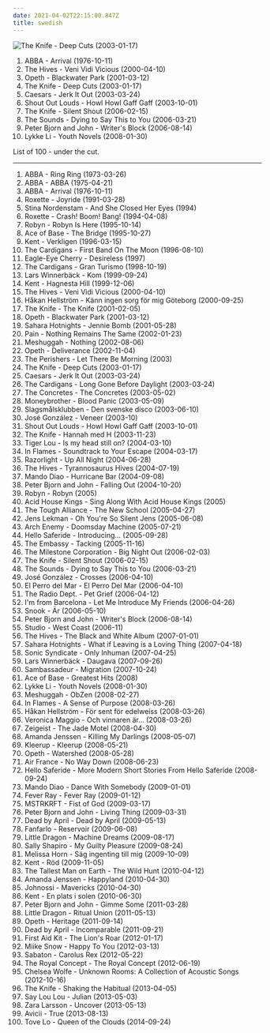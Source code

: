 ```yaml
---
date: 2021-04-02T22:15:00.847Z
title: swedish
---
```

![The Knife - Deep Cuts (2003-01-17)](http://coverartarchive.org/release/7ec39128-ef00-415d-905e-e2764e337193/9196624679-500.jpg "The Knife - Deep Cuts (2003-01-17)")
<ol class="albums">
<li data-cover="https://via.placeholder.com/450" data-tags="pop, 70s" role="button">ABBA - Arrival (1976-10-11)</li>
<li data-cover="http://coverartarchive.org/release/13e2716a-6eb4-3575-881e-bb9cf48aeda2/21761326628-500.jpg" data-tags="garage rock, 2000" role="button">The Hives - Veni Vidi Vicious (2000-04-10)</li>
<li data-cover="https://via.placeholder.com/450" data-tags="progressive death metal, progressive metal" role="button">Opeth - Blackwater Park (2001-03-12)</li>
<li data-cover="http://coverartarchive.org/release/7ec39128-ef00-415d-905e-e2764e337193/9196624679-500.jpg" data-tags="electronic, electronica" role="button">The Knife - Deep Cuts (2003-01-17)</li>
<li data-cover="https://via.placeholder.com/450" data-tags="swedish" role="button">Caesars - Jerk It Out (2003-03-24)</li>
<li data-cover="https://img.discogs.com/6GJfVqXu_BJ_fRyCbg5ue7oXqlI=/fit-in/208x208/filters:strip_icc():format(jpeg):mode_rgb():quality(90)/discogs-images/R-4383615-1363448225-9578.jpeg.jpg" data-tags="indie, swedish, indie rock" role="button">Shout Out Louds - Howl Howl Gaff Gaff (2003-10-01)</li>
<li data-cover="https://img.discogs.com/2ZLdfJiam29oAkj3sQKWB2CW-C0=/fit-in/600x913/filters:strip_icc():format(jpeg):mode_rgb():quality(90)/discogs-images/R-834020-1355477107-9091.jpeg.jpg" data-tags="electronic, 2006" role="button">The Knife - Silent Shout (2006-02-15)</li>
<li data-cover="https://via.placeholder.com/450" data-tags="rock, swedish, 2006, alternative" role="button">The Sounds - Dying to Say This to You (2006-03-21)</li>
<li data-cover="https://via.placeholder.com/450" data-tags="indie, swedish" role="button">Peter Bjorn and John - Writer's Block (2006-08-14)</li>
<li data-cover="https://via.placeholder.com/450" data-tags="2008, swedish" role="button">Lykke Li - Youth Novels (2008-01-30)</li>
</ol>
List of 100 - under the cut.
<!-- more -->

_________________

<ol class="albums">
<li data-cover="https://via.placeholder.com/450" data-tags="pop" role="button">
ABBA - Ring Ring (1973-03-26)
</li>
<li data-cover="https://via.placeholder.com/450" data-tags="pop, abba, 1975, disco, 70s" role="button">
ABBA - ABBA (1975-04-21)
</li>
<li data-cover="https://via.placeholder.com/450" data-tags="pop, 70s" role="button">
ABBA - Arrival (1976-10-11)
</li>
<li data-cover="https://img.discogs.com/0NOMf8Yk7O_Djhb8UPJDdvuWEOc=/fit-in/600x540/filters:strip_icc():format(jpeg):mode_rgb():quality(90)/discogs-images/R-12255979-1531540052-2119.jpeg.jpg" data-tags="roxette, 90s, pop" role="button">
Roxette - Joyride (1991-03-28)
</li>
<li data-cover="https://via.placeholder.com/450" data-tags="swedish, female vocalists, 1994, acoustic" role="button">
Stina Nordenstam - And She Closed Her Eyes (1994)
</li>
<li data-cover="http://coverartarchive.org/release/8dbf89dc-ff9e-45e3-ac43-2b82afee28ad/7443972996-500.jpg" data-tags="pop, 90s" role="button">
Roxette - Crash! Boom! Bang! (1994-04-08)
</li>
<li data-cover="http://coverartarchive.org/release/0f7d32b4-163a-4cb0-abc7-4c6fcee00f66/6617222890-500.jpg" data-tags="pop, dance, rnb" role="button">
Robyn - Robyn Is Here (1995-10-14)
</li>
<li data-cover="https://img.discogs.com/tvOHvDjz8TU-mI9eUAbPTZLfPfQ=/fit-in/600x521/filters:strip_icc():format(jpeg):mode_rgb():quality(90)/discogs-images/R-4549493-1368073141-1419.jpeg.jpg" data-tags="90s, 1995, pop, dance" role="button">
Ace of Base - The Bridge (1995-10-27)
</li>
<li data-cover="https://via.placeholder.com/450" data-tags="swedish, 1996" role="button">
Kent - Verkligen (1996-03-15)
</li>
<li data-cover="http://coverartarchive.org/release/6f7a28b7-c6e0-4a65-870e-7e9e82d33511/4520869611-500.jpg" data-tags="90s, pop" role="button">
The Cardigans - First Band On The Moon (1996-08-10)
</li>
<li data-cover="https://img.discogs.com/rCaNhr_34D521yNmbQrdiMBrlMw=/fit-in/600x595/filters:strip_icc():format(jpeg):mode_rgb():quality(90)/discogs-images/R-10436054-1497386385-2041.jpeg.jpg" data-tags="pop, 90s" role="button">
Eagle-Eye Cherry - Desireless (1997)
</li>
<li data-cover="http://coverartarchive.org/release/70f5e652-0a10-37ca-8d1d-1610ca3cfa29/3711112834-500.jpg" data-tags="rock, 90s, female vocalists" role="button">
The Cardigans - Gran Turismo (1998-10-19)
</li>
<li data-cover="https://img.discogs.com/vTpeM_ZRvSZHvU4-5ef5DJgAaII=/fit-in/600x600/filters:strip_icc():format(jpeg):mode_rgb():quality(90)/discogs-images/R-14170893-1569176715-5293.jpeg.jpg" data-tags="1999, rock, swedish, singer-songwriter, svenskt, quiet, favorit, 1990s, my cds, blandband, singer-songeriter" role="button">
Lars Winnerbäck - Kom (1999-09-24)
</li>
<li data-cover="https://via.placeholder.com/450" data-tags="swedish" role="button">
Kent - Hagnesta Hill (1999-12-06)
</li>
<li data-cover="http://coverartarchive.org/release/13e2716a-6eb4-3575-881e-bb9cf48aeda2/21761326628-500.jpg" data-tags="garage rock, 2000" role="button">
The Hives - Veni Vidi Vicious (2000-04-10)
</li>
<li data-cover="https://via.placeholder.com/450" data-tags="swedish" role="button">
Håkan Hellström - Känn ingen sorg för mig Göteborg (2000-09-25)
</li>
<li data-cover="https://img.discogs.com/2ZLdfJiam29oAkj3sQKWB2CW-C0=/fit-in/600x913/filters:strip_icc():format(jpeg):mode_rgb():quality(90)/discogs-images/R-834020-1355477107-9091.jpeg.jpg" data-tags="electronic" role="button">
The Knife - The Knife (2001-02-05)
</li>
<li data-cover="https://via.placeholder.com/450" data-tags="progressive death metal, progressive metal" role="button">
Opeth - Blackwater Park (2001-03-12)
</li>
<li data-cover="https://img.discogs.com/Y4Kwv65_HuZl71dja0wCaXKmXCg=/fit-in/300x297/filters:strip_icc():format(jpeg):mode_rgb():quality(90)/discogs-images/R-540412-1129236660.jpeg.jpg" data-tags="2001, rock, punk, swedish, power pop, garage rock" role="button">
Sahara Hotnights - Jennie Bomb (2001-05-28)
</li>
<li data-cover="http://coverartarchive.org/release/f69b764c-3df8-4a32-9195-6868eb08b47a/5243122074-500.jpg" data-tags="industrial metal" role="button">
Pain - Nothing Remains The Same (2002-01-23)
</li>
<li data-cover="https://via.placeholder.com/450" data-tags="progressive metal, math metal" role="button">
Meshuggah - Nothing (2002-08-06)
</li>
<li data-cover="https://via.placeholder.com/450" data-tags="progressive death metal, progressive metal" role="button">
Opeth - Deliverance (2002-11-04)
</li>
<li data-cover="https://img.discogs.com/81sbJ_evVaaWj-YpvigRUHot62Y=/fit-in/289x288/filters:strip_icc():format(jpeg):mode_rgb():quality(90)/discogs-images/R-6185789-1425292961-3289.jpeg.jpg" data-tags="indie" role="button">
The Perishers - Let There Be Morning (2003)
</li>
<li data-cover="http://coverartarchive.org/release/7ec39128-ef00-415d-905e-e2764e337193/9196624679-500.jpg" data-tags="electronic, electronica" role="button">
The Knife - Deep Cuts (2003-01-17)
</li>
<li data-cover="https://via.placeholder.com/450" data-tags="swedish" role="button">
Caesars - Jerk It Out (2003-03-24)
</li>
<li data-cover="http://coverartarchive.org/release/ac28d08e-aada-38e0-bdb3-7307618bcbe7/16232910297-500.jpg" data-tags="the cardigans, pop, rock, female vocalists" role="button">
The Cardigans - Long Gone Before Daylight (2003-03-24)
</li>
<li data-cover="https://img.discogs.com/h-EXhG6VpurJgbKyYTL8rOdlAt8=/fit-in/600x616/filters:strip_icc():format(jpeg):mode_rgb():quality(90)/discogs-images/R-1335827-1483825501-7289.jpeg.jpg" data-tags="swedish, 00s, 2004, indie, rock" role="button">
The Concretes - The Concretes (2003-05-02)
</li>
<li data-cover="https://img.discogs.com/4PueUa2kLI6y5kROVwkYIn9VfyU=/fit-in/300x300/filters:strip_icc():format(jpeg):mode_rgb():quality(90)/discogs-images/R-3893224-1348330338-2171.jpeg.jpg" data-tags="swedish" role="button">
Moneybrother - Blood Panic (2003-05-09)
</li>
<li data-cover="https://via.placeholder.com/450" data-tags="bitpop" role="button">
Slagsmålsklubben - Den svenske disco (2003-06-10)
</li>
<li data-cover="http://coverartarchive.org/release/69e16928-4321-3b7e-a191-7b3264e5ba49/3974188466-500.jpg" data-tags="singer-songwriter, acoustic" role="button">
José González - Veneer (2003-10)
</li>
<li data-cover="https://img.discogs.com/6GJfVqXu_BJ_fRyCbg5ue7oXqlI=/fit-in/208x208/filters:strip_icc():format(jpeg):mode_rgb():quality(90)/discogs-images/R-4383615-1363448225-9578.jpeg.jpg" data-tags="indie, swedish, indie rock" role="button">
Shout Out Louds - Howl Howl Gaff Gaff (2003-10-01)
</li>
<li data-cover="https://img.discogs.com/Q3E9hxvN7jdmBXzKP1yXA0x3WZ8=/fit-in/600x599/filters:strip_icc():format(jpeg):mode_rgb():quality(90)/discogs-images/R-855250-1335035281.gif.jpg" data-tags="2003, electronic" role="button">
The Knife - Hannah med H (2003-11-23)
</li>
<li data-cover="https://via.placeholder.com/450" data-tags="2004, indie, alternative, swedish, folk, singer-songwriter, svenskt, 2000s, registret, need to check this out, hupin, part of my vinyl collection, records i consider buying, singing songwriters, my private work station, irack, schoene musik, d2004, tiger lou  ttttttttttttttttttttt, samipop" role="button">
Tiger Lou - Is my head still on? (2004-03-10)
</li>
<li data-cover="http://coverartarchive.org/release/2bfa71ba-2e99-4145-bf6c-63861d04ea92/7301076123-500.jpg" data-tags="melodic death metal" role="button">
In Flames - Soundtrack to Your Escape (2004-03-17)
</li>
<li data-cover="https://img.discogs.com/2SvKCAYi00xoyMoUETY-bjnYcx0=/fit-in/300x300/filters:strip_icc():format(jpeg):mode_rgb():quality(90)/discogs-images/R-1830389-1298567872.jpeg.jpg" data-tags="2004, indie rock, indie, british" role="button">
Razorlight - Up All Night (2004-06-28)
</li>
<li data-cover="http://coverartarchive.org/release/c50d3d01-3f3a-3685-9ad6-58d7942a31be/3374165987-500.jpg" data-tags="garage rock, 2004" role="button">
The Hives - Tyrannosaurus Hives (2004-07-19)
</li>
<li data-cover="https://via.placeholder.com/450" data-tags="rock, indie rock" role="button">
Mando Diao - Hurricane Bar (2004-09-08)
</li>
<li data-cover="http://coverartarchive.org/release/33194adb-690c-4978-822b-a4e6e7c26b66/16406458688-500.jpg" data-tags="pop, swedish" role="button">
Peter Bjorn and John - Falling Out (2004-10-20)
</li>
<li data-cover="https://img.discogs.com/wqzWHSlPK9hGub5VD2q0Eti1E4s=/fit-in/600x605/filters:strip_icc():format(jpeg):mode_rgb():quality(90)/discogs-images/R-1159224-1249246899.jpeg.jpg" data-tags="electronic, pop, dance" role="button">
Robyn - Robyn (2005)
</li>
<li data-cover="https://via.placeholder.com/450" data-tags="indie, 2005, swedish" role="button">
Acid House Kings - Sing Along With Acid House Kings (2005)
</li>
<li data-cover="https://via.placeholder.com/450" data-tags="2005, swedish, synthpop, registret, new school, world as oyster" role="button">
The Tough Alliance - The New School (2005-04-27)
</li>
<li data-cover="https://via.placeholder.com/450" data-tags="2005, indie, pop, swedish, rock" role="button">
Jens Lekman - Oh You're So Silent Jens (2005-06-08)
</li>
<li data-cover="http://coverartarchive.org/release/de86fc39-c61d-3c1f-83fa-108827d12872/1991520366-500.jpg" data-tags="melodic death metal" role="button">
Arch Enemy - Doomsday Machine (2005-07-21)
</li>
<li data-cover="https://img.discogs.com/u7zgoPTxxOUDTbNte68PHVGgU_k=/fit-in/590x600/filters:strip_icc():format(jpeg):mode_rgb():quality(90)/discogs-images/R-837943-1163946375.jpeg.jpg" data-tags="singer-songwriter" role="button">
Hello Saferide - Introducing... (2005-09-28)
</li>
<li data-cover="https://via.placeholder.com/450" data-tags="swedish" role="button">
The Embassy - Tacking (2005-11-16)
</li>
<li data-cover="https://via.placeholder.com/450" data-tags="rock, classic rock, swedish, unsigned, pop" role="button">
The Milestone Corporation - Big Night Out (2006-02-03)
</li>
<li data-cover="https://img.discogs.com/2ZLdfJiam29oAkj3sQKWB2CW-C0=/fit-in/600x913/filters:strip_icc():format(jpeg):mode_rgb():quality(90)/discogs-images/R-834020-1355477107-9091.jpeg.jpg" data-tags="electronic, 2006" role="button">
The Knife - Silent Shout (2006-02-15)
</li>
<li data-cover="https://via.placeholder.com/450" data-tags="rock, swedish, 2006, alternative" role="button">
The Sounds - Dying to Say This to You (2006-03-21)
</li>
<li data-cover="https://via.placeholder.com/450" data-tags="swedish" role="button">
José González - Crosses (2006-04-10)
</li>
<li data-cover="https://via.placeholder.com/450" data-tags="swedish, female vocalists" role="button">
El Perro del Mar - El Perro Del Mar (2006-04-10)
</li>
<li data-cover="https://via.placeholder.com/450" data-tags="shoegaze, indie" role="button">
The Radio Dept. - Pet Grief (2006-04-12)
</li>
<li data-cover="https://img.discogs.com/k0hr64G-d7eA6WlD7l0CC6xedeA=/fit-in/594x594/filters:strip_icc():format(jpeg):mode_rgb():quality(90)/discogs-images/R-793834-1159431566.jpeg.jpg" data-tags="2006, indie pop" role="button">
I'm from Barcelona - Let Me Introduce My Friends (2006-04-26)
</li>
<li data-cover="http://coverartarchive.org/release/dcc3e46f-b15c-4159-b294-5e37ea87ee12/3455676064-500.jpg" data-tags="hip hop, swedish, swedish hiphop" role="button">
Snook - Är (2006-05-10)
</li>
<li data-cover="https://via.placeholder.com/450" data-tags="indie, swedish" role="button">
Peter Bjorn and John - Writer's Block (2006-08-14)
</li>
<li data-cover="https://via.placeholder.com/450" data-tags="2006, 2007, electronica, swedish, post rock, ambiental, electro indie, oceanic, balearic beat, reviewed in the guardian, information records, favourite releases, resident advisor top 100 albums 00s" role="button">
Studio - West Coast (2006-11)
</li>
<li data-cover="https://via.placeholder.com/450" data-tags="rock, garage rock, 2007, alternative rock" role="button">
The Hives - The Black and White Album (2007-01-01)
</li>
<li data-cover="https://via.placeholder.com/450" data-tags="2007, rock, swedish" role="button">
Sahara Hotnights - What if Leaving is a Loving Thing (2007-04-18)
</li>
<li data-cover="https://via.placeholder.com/450" data-tags="melodic death metal" role="button">
Sonic Syndicate - Only Inhuman (2007-04-25)
</li>
<li data-cover="https://via.placeholder.com/450" data-tags="swedish" role="button">
Lars Winnerbäck - Daugava (2007-09-26)
</li>
<li data-cover="https://img.discogs.com/W0MWLlxLuJqQ06UhJPcSog5899Q=/fit-in/500x500/filters:strip_icc():format(jpeg):mode_rgb():quality(90)/discogs-images/R-2160872-1271274610.jpeg.jpg" data-tags="indie, swedish" role="button">
Sambassadeur - Migration (2007-10-24)
</li>
<li data-cover="http://coverartarchive.org/release/65e879cd-d819-4675-ad98-28cc3c11bcfc/23841213869-500.jpg" data-tags="swedish, scandinavian, 90s, sweden, zweden, noord-europa, zweeds, geraldine" role="button">
Ace of Base - Greatest Hits (2008)
</li>
<li data-cover="https://via.placeholder.com/450" data-tags="2008, swedish" role="button">
Lykke Li - Youth Novels (2008-01-30)
</li>
<li data-cover="http://coverartarchive.org/release/4766f9f5-3d4f-360d-a0dd-85d482d0e3ca/27922575264-500.jpg" data-tags="progressive metal, math metal" role="button">
Meshuggah - ObZen (2008-02-27)
</li>
<li data-cover="http://coverartarchive.org/release/e67f8da1-88b9-3a9c-be1c-f40dbab896b2/20457737757-500.jpg" data-tags="melodic death metal" role="button">
In Flames - A Sense of Purpose (2008-03-26)
</li>
<li data-cover="https://via.placeholder.com/450" data-tags="2008, pop, rock" role="button">
Håkan Hellström - För sent för edelweiss (2008-03-26)
</li>
<li data-cover="http://coverartarchive.org/release/b4e86d07-864b-4da7-ad26-0db964061e52/27167335261-500.jpg" data-tags="swedish" role="button">
Veronica Maggio - Och vinnaren är... (2008-03-26)
</li>
<li data-cover="http://coverartarchive.org/release/0971e9a5-33f6-3d45-8ec4-55929f60b99c/17258001106-500.jpg" data-tags="electronic, 2008, electronica" role="button">
Zeigeist - The Jade Motel (2008-04-30)
</li>
<li data-cover="https://via.placeholder.com/450" data-tags="swedish" role="button">
Amanda Jenssen - Killing My Darlings (2008-05-07)
</li>
<li data-cover="https://via.placeholder.com/450" data-tags="electropop, electronica" role="button">
Kleerup - Kleerup (2008-05-21)
</li>
<li data-cover="http://coverartarchive.org/release/eed810a6-8266-4009-879d-cb3dd7c875a9/27886281233-500.jpg" data-tags="progressive metal, progressive death metal" role="button">
Opeth - Watershed (2008-05-28)
</li>
<li data-cover="https://img.discogs.com/gUZ66eRNlRILHIOS27nQXq05yuw=/fit-in/600x600/filters:strip_icc():format(jpeg):mode_rgb():quality(90)/discogs-images/R-1423483-1420821003-7046.jpeg.jpg" data-tags="2008, electronic" role="button">
Air France - No Way Down (2008-06-23)
</li>
<li data-cover="https://via.placeholder.com/450" data-tags="2008, 2009, swedish, registret, dloved, on tour 2009" role="button">
Hello Saferide - More Modern Short Stories From Hello Saferide (2008-09-24)
</li>
<li data-cover="https://via.placeholder.com/450" data-tags="rock, swedish" role="button">
Mando Diao - Dance With Somebody (2009-01-01)
</li>
<li data-cover="http://coverartarchive.org/release/3e1423e4-7651-4fc3-a23a-c75ff6dd323e/6273197886-500.jpg" data-tags="electronic, 2009" role="button">
Fever Ray - Fever Ray (2009-01-12)
</li>
<li data-cover="https://img.discogs.com/AQPI3KVJqq1RmWMU6WthblAR5-I=/fit-in/600x600/filters:strip_icc():format(jpeg):mode_rgb():quality(90)/discogs-images/R-856077-1309871344.jpeg.jpg" data-tags="electronic" role="button">
MSTRKRFT - Fist of God (2009-03-17)
</li>
<li data-cover="https://via.placeholder.com/450" data-tags="indie pop, 2009" role="button">
Peter Bjorn and John - Living Thing (2009-03-31)
</li>
<li data-cover="http://coverartarchive.org/release/a95a890f-c2be-4edd-b98e-f86421d63dab/7888128153-500.jpg" data-tags="metalcore, pop metal, modern metal" role="button">
Dead by April - Dead by April (2009-05-13)
</li>
<li data-cover="http://coverartarchive.org/release/6f48b7db-b2a9-4122-a631-4b49321c9af0/10270263185-500.jpg" data-tags="indie, 2009" role="button">
Fanfarlo - Reservoir (2009-06-08)
</li>
<li data-cover="https://img.discogs.com/kY-ZtV8ZqLzyMZDX9WcEAQAbeHM=/fit-in/280x280/filters:strip_icc():format(jpeg):mode_rgb():quality(90)/discogs-images/R-5682958-1399816925-2275.jpeg.jpg" data-tags="electronic, electronica, trip-hop" role="button">
Little Dragon - Machine Dreams (2009-08-17)
</li>
<li data-cover="https://img.discogs.com/azrGozdNtE2YKltQspOG9n76ymA=/fit-in/389x600/filters:strip_icc():format(jpeg):mode_rgb():quality(90)/discogs-images/R-1894389-1251416847.jpeg.jpg" data-tags="pop, swedish" role="button">
Sally Shapiro - My Guilty Pleasure (2009-08-24)
</li>
<li data-cover="https://via.placeholder.com/450" data-tags="swedish, folk, laptop, female singer songwriter, svenska, melissa horn, skandinawien, m horn" role="button">
Melissa Horn - Säg ingenting till mig (2009-10-09)
</li>
<li data-cover="https://via.placeholder.com/450" data-tags="2009, swedish" role="button">
Kent - Röd (2009-11-05)
</li>
<li data-cover="https://via.placeholder.com/450" data-tags="2010" role="button">
The Tallest Man on Earth - The Wild Hunt (2010-04-12)
</li>
<li data-cover="https://via.placeholder.com/450" data-tags="pop, swedish" role="button">
Amanda Jenssen - Happyland (2010-04-30)
</li>
<li data-cover="https://via.placeholder.com/450" data-tags="indie" role="button">
Johnossi - Mavericks (2010-04-30)
</li>
<li data-cover="https://via.placeholder.com/450" data-tags="swedish, rock" role="button">
Kent - En plats i solen (2010-06-30)
</li>
<li data-cover="https://via.placeholder.com/450" data-tags="2011" role="button">
Peter Bjorn and John - Gimme Some (2011-03-28)
</li>
<li data-cover="https://via.placeholder.com/450" data-tags="2011, trip-hop" role="button">
Little Dragon - Ritual Union (2011-05-13)
</li>
<li data-cover="https://via.placeholder.com/450" data-tags="progressive rock, 2011" role="button">
Opeth - Heritage (2011-09-14)
</li>
<li data-cover="https://via.placeholder.com/450" data-tags="melodic metalcore" role="button">
Dead by April - Incomparable (2011-09-21)
</li>
<li data-cover="https://via.placeholder.com/450" data-tags="2012" role="button">
First Aid Kit - The Lion's Roar (2012-01-17)
</li>
<li data-cover="https://via.placeholder.com/450" data-tags="2012" role="button">
Miike Snow - Happy To You (2012-03-13)
</li>
<li data-cover="http://coverartarchive.org/release/714ae6d3-196b-4c92-9825-797ddbb104af/12224155771-500.jpg" data-tags="power metal" role="button">
Sabaton - Carolus Rex (2012-05-22)
</li>
<li data-cover="https://via.placeholder.com/450" data-tags="indie, pop, alternative, swedish, indie pop, indie rock, phoenix" role="button">
The Royal Concept - The Royal Concept (2012-06-19)
</li>
<li data-cover="http://coverartarchive.org/release/8589ba2a-e62a-418d-a04d-1ee032197dd3/17775653396-500.jpg" data-tags="2012, folk, andrew, ccm, donald trump, david orton" role="button">
Chelsea Wolfe - Unknown Rooms: A Collection of Acoustic Songs (2012-10-16)
</li>
<li data-cover="http://coverartarchive.org/release/0e53fb9f-88ae-47cd-961e-e19da29c3123/3786345065-500.jpg" data-tags="2013" role="button">
The Knife - Shaking the Habitual (2013-04-05)
</li>
<li data-cover="https://via.placeholder.com/450" data-tags="swedish, female vocalists" role="button">
Say Lou Lou - Julian (2013-05-03)
</li>
<li data-cover="http://coverartarchive.org/release/abf8a774-f31b-463b-8579-cb5a553ad833/14524742257-500.jpg" data-tags="swedish" role="button">
Zara Larsson - Uncover (2013-05-13)
</li>
<li data-cover="https://via.placeholder.com/450" data-tags="2013" role="button">
Avicii - True (2013-08-13)
</li>
<li data-cover="https://via.placeholder.com/450" data-tags="2014" role="button">
Tove Lo - Queen of the Clouds (2014-09-24)
</li>
</ol>